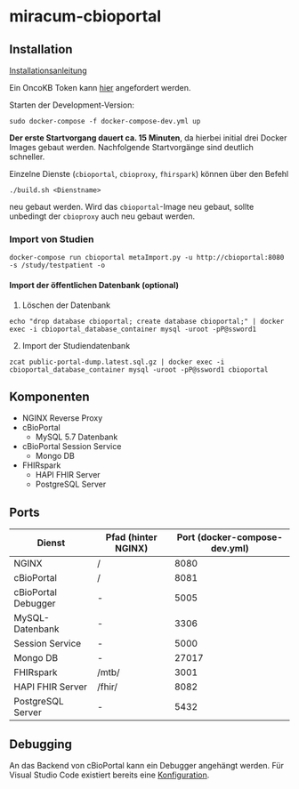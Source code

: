 # miracum-cbioportal

## Installation

[Installationsanleitung](https://confluence.imi.med.fau.de/pages/viewpage.action?spaceKey=BMBFMI&title=Installationsanleitung+cBioPortal+via+Docker+auf+Ubuntu+18.04+Server)

Ein OncoKB Token kann [hier](https://www.oncokb.org/apiAccess) angefordert werden.

Starten der Development-Version:
```
sudo docker-compose -f docker-compose-dev.yml up
```

**Der erste Startvorgang dauert ca. 15 Minuten**, da hierbei initial drei Docker Images gebaut werden. Nachfolgende Startvorgänge sind deutlich schneller.

Einzelne Dienste (`cbioportal`, `cbioproxy`, `fhirspark`) können über den Befehl
```
./build.sh <Dienstname>
```
neu gebaut werden. Wird das `cbioportal`-Image neu gebaut, sollte unbedingt der `cbioproxy` auch neu gebaut werden.

### Import von Studien

```
docker-compose run cbioportal metaImport.py -u http://cbioportal:8080 -s /study/testpatient -o
```

#### Import der öffentlichen Datenbank (optional)

1. Löschen der Datenbank
```
echo "drop database cbioportal; create database cbioportal;" | docker exec -i cbioportal_database_container mysql -uroot -pP@ssword1
```

2. Import der Studiendatenbank
```
zcat public-portal-dump.latest.sql.gz | docker exec -i cbioportal_database_container mysql -uroot -pP@ssword1 cbioportal
```

## Komponenten

- NGINX Reverse Proxy
- cBioPortal
  - MySQL 5.7 Datenbank
- cBioPortal Session Service
  - Mongo DB
- FHIRspark
  - HAPI FHIR Server
  - PostgreSQL Server

## Ports

| Dienst | Pfad (hinter NGINX) | Port (docker-compose-dev.yml) |
| - | - | - |
| NGINX  | / | 8080 |
| cBioPortal | / | 8081 |
| cBioPortal Debugger | - | 5005 |
| MySQL-Datenbank | - | 3306 |
| Session Service | - | 5000 |
| Mongo DB | - | 27017 |
| FHIRspark | /mtb/ | 3001 |
| HAPI FHIR Server | /fhir/ | 8082 |
| PostgreSQL Server | - | 5432 |

## Debugging

An das Backend von cBioPortal kann ein Debugger angehängt werden. Für Visual Studio Code existiert bereits eine [Konfiguration](https://github.com/cBioPortal/cbioportal/blob/master/README.md#%EF%B8%8F%EF%B8%8F-debugging).

